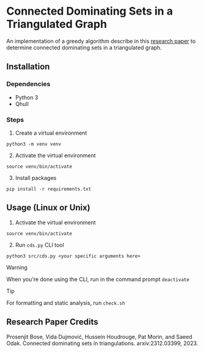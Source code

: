 # Connected Dominating Sets in a Triangulated Graph

An implementation of a greedy algorithm describe in this [research paper](https://arxiv.org/abs/2312.03399) to determine connected dominating sets in a triangulated graph.

## Installation

### Dependencies

- Python 3
- Qhull

### Steps

1. Create a virtual environment
```shell
python3 -m venv venv
```
2. Activate the virtual environment
```shell
source venv/bin/activate
```
3. Install packages
```shell
pip install -r requirements.txt
```

## Usage (Linux or Unix)

1. Activate the virtual environment
```shell
source venv/bin/activate
```

2. Run `cds.py` CLI tool
```shell
python3 src/cds.py <your specific arguments here>
```

> [!WARNING]
> When you're done using the CLI, run in the command prompt `deactivate`

> [!TIP]  
> For formatting and static analysis, run `check.sh`

## Research Paper Credits

Prosenjit Bose, Vida Dujmović, Hussein Houdrouge, Pat Morin, and Saeed Odak. Connected dominating sets in triangulations. arxiv:2312.03399, 2023.
